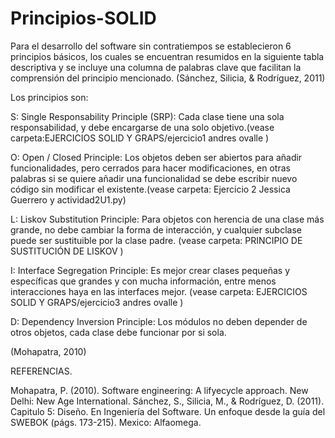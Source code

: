 # Principios-SOLID
Para el desarrollo del software sin contratiempos se establecieron 6 principios básicos, los cuales se encuentran resumidos en la siguiente tabla descriptiva y se incluye una columna de palabras clave que facilitan la comprensión del principio mencionado. (Sánchez, Silicia, & Rodríguez, 2011)

Los principios son:

S: Single Responsability Principle (SRP): Cada clase tiene una sola responsabilidad, y debe encargarse de una solo objetivo.(vease carpeta:EJERCICIOS SOLID Y GRAPS/ejercicio1 andres ovalle  )

O: Open / Closed Principle: Los objetos deben ser abiertos para añadir funcionalidades, pero cerrados para hacer modificaciones, en otras palabras si se quiere añadir una funcionalidad se debe escribir nuevo código sin modificar el existente.(vease carpeta: Ejercicio 2 Jessica Guerrero y actividad2U1.py)

L: Liskov Substitution Principle: Para objetos con herencia de una clase más grande, no debe cambiar la forma de interacción, y cualquier subclase puede ser sustituible por la clase padre. (vease carpeta: PRINCIPIO DE SUSTITUCIÓN DE LISKOV )

I: Interface Segregation Principle: Es mejor crear clases pequeñas y específicas que grandes y con mucha información, entre menos interacciones haya en las interfaces mejor.  (vease carpeta: EJERCICIOS SOLID Y GRAPS/ejercicio3 andres ovalle )

D: Dependency Inversion Principle: Los módulos no deben depender de otros objetos, cada clase debe funcionar por si sola. 

 (Mohapatra, 2010)
 
 
 
REFERENCIAS.

Mohapatra, P. (2010). Software engineering: A lifyecycle approach. New Delhi: New Age International.
Sánchez, S., Silicia, M., & Rodríguez, D. (2011). Capitulo 5: Diseño. En Ingeniería del Software. Un enfoque desde la guía del SWEBOK (págs. 173-215). Mexico: Alfaomega.
